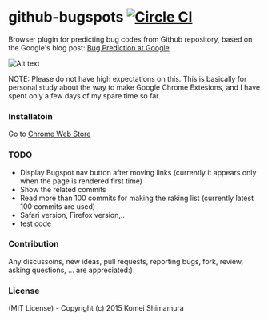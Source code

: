 # github-bugspots [![Circle CI](https://circleci.com/gh/travelist/github-bugspots.svg?style=svg)](https://circleci.com/gh/travelist/github-bugspots)
Browser plugin for predicting bug codes from Github repository, based on the Google's blog post: [Bug Prediction at Google](http://google-engtools.blogspot.jp/2011/12/bug-prediction-at-google.html)

![Alt text](https://raw.githubusercontent.com/travelist/github-bugspots/master/doc/bugspots-demo.gif "github-bugspots demo")


NOTE: Please do not have high expectations on this.
This is basically for personal study about the way to make Google Chrome Extesions, and I have spent only a few days of my spare time so far.

### Installatoin

Go to [Chrome Web Store](https://chrome.google.com/webstore/detail/github-bugspots/amofcopnjjbnolfbbgdpmnefinfdfbff)

### TODO
- Display Bugspot nav button after moving links (currently it appears only when the page is rendered first time)
- Show the related commits
- Read more than 100 commits for making the raking list (currently latest 100 commits are used)
- Safari version, Firefox version,..
- test code

### Contribution

Any discussoins, new ideas, pull requests, reporting bugs, fork, review, asking questions, ... are appreciated:)

### License

(MIT License) - Copyright (c) 2015 Komei Shimamura
